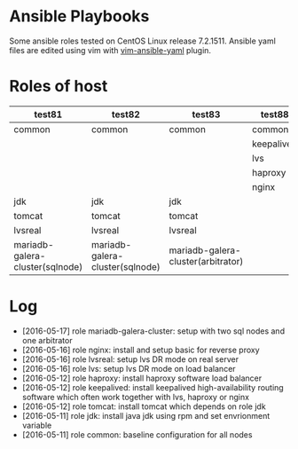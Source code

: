 # Ansible Playbooks

Some ansible roles tested on CentOS Linux release 7.2.1511. Ansible yaml files are edited using vim with [vim-ansible-yaml](https://github.com/chase/vim-ansible-yaml) plugin.

# Roles of host

| test81                          | test82                          | test83                             | test88     | test89     |
|---------------------------------|---------------------------------|------------------------------------|------------|------------|
| common                          | common                          | common                             | common     | common     |
|                                 |                                 |                                    | keepalived | keepalived |
|                                 |                                 |                                    | lvs        | lvs        |
|                                 |                                 |                                    | haproxy    | haproxy    |
|                                 |                                 |                                    | nginx      | nginx      |
| jdk                             | jdk                             | jdk                                |            |            |
| tomcat                          | tomcat                          | tomcat                             |            |            |
| lvsreal                         | lvsreal                         | lvsreal                            |            |            |
| mariadb-galera-cluster(sqlnode) | mariadb-galera-cluster(sqlnode) | mariadb-galera-cluster(arbitrator) |            |            |

# Log

- [2016-05-17] role mariadb-galera-cluster: setup with two sql nodes and one arbitrator
- [2016-05-16] role nginx: install and setup basic for reverse proxy
- [2016-05-16] role lvsreal: setup lvs DR mode on real server
- [2016-05-16] role lvs: setup lvs DR mode on load balancer
- [2016-05-12] role haproxy: install haproxy software load balancer
- [2016-05-12] role keepalived: install keepalived high-availability routing software which often work together with lvs, haproxy or nginx
- [2016-05-12] role tomcat: install tomcat which depends on role jdk
- [2016-05-11] role jdk: install java jdk using rpm and set envrionment variable
- [2016-05-11] role common: baseline configuration for all nodes

